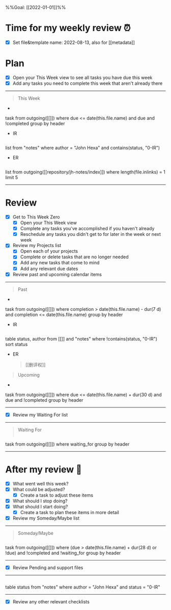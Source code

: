 %%Goal: [[2022-01-01]]%%
#  Time for my weekly review ⏰
- [x] Set file&template name: 2022-08-13, also for [[metadata]]

# Plan
- [x] Open your This Week view to see all tasks you have due this week
- [x] Add any tasks you need to complete this week that aren't already there
---
> This Week
-  ```dataview
task
from outgoing([[]])
where due <= date(this.file.name)
and due
and !completed
group by header

- IR
>  ```dataview
list
from "notes"
where author = "John Hexa"
and contains(status, "0-IR")

- ER
> ```dataview
list
from outgoing([[repository/jh-notes/index]])
where length(file.inlinks) = 1
limit 5

---
# Review
- [x] Get to This Week Zero
	- [x] Open your This Week view
	- [x] Complete any tasks you've accomplished if you haven't already
	- [x] Reschedule any tasks you didn't get to for later in the week or next week
- [x] Review my Projects list
	- [x] Open each of your projects
	- [x] Complete or delete tasks that are no longer needed
	- [x] Add any new tasks that come to mind
	- [x] Add any relevant due dates
- [x] Review past and upcoming calendar items
---
> Past
- ```dataview
task
from outgoing([[]])
where completion > date(this.file.name) - dur(7 d)
and completion <= date(this.file.name)
group by header

- IR
> ```dataview
table status, author
from [[]] and "notes"
where !contains(status, "0-IR")
sort status

- ER
	> [[删评权]]

> Upcoming
- ```dataview
task
from outgoing([[]])
where due <= date(this.file.name) + dur(30 d)
and due
and !completed
group by header

---
- [x] Review my Waiting For list
---
> Waiting For
> ```dataview
task
from outgoing([[]])
where waiting_for
group by header

---
# After my review 🤔
- [x] What went well this week?
- [x] What could be adjusted?
	- [x] Create a task to adjust these items
- [x] What should I stop doing?
- [x] What should I start doing?
	- [x] Create a task to plan these items in more detail
- [x] Review my Someday/Maybe list
---
> Someday/Maybe
>```dataview
task
from outgoing([[]])
where (due > date(this.file.name) + dur(28 d)
or !due)
and !completed
and !waiting_for
group by header

---
- [x] Review Pending and support files
---
>  ```dataview
table status
from "notes"
where author = "John Hexa"
and status = "0-IR"

---
- [x] Review any other relevant checklists
